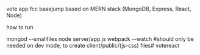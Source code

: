 vote app fcc basejump
based on MERN stack (MongoDB, Express, React, Node)


how to run

mongod --smallfiles 
node server/app.js
webpack --watch   #should only be needed on dev mode, to create client/public/(js-css) files# votereact
